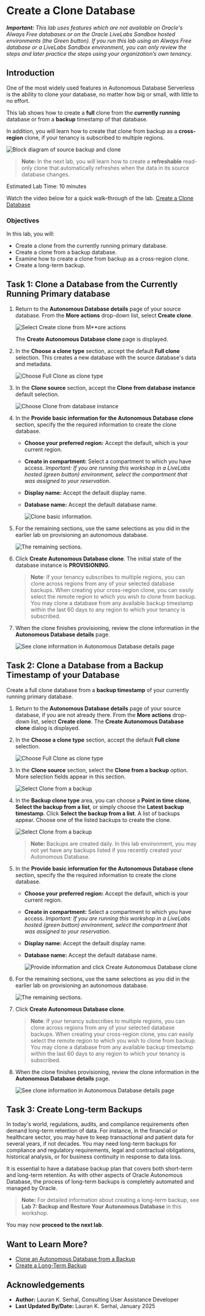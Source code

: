 ﻿# Create a Clone Database

_**Important:** This lab uses features which are not available on Oracle's Always Free databases or on the Oracle LiveLabs Sandbox hosted environments (the Green button). If you run this lab using an Always Free database or a LiveLabs Sandbox environment, you can only review the steps and later practice the steps using your organization’s own tenancy._

## Introduction

One of the most widely used features in Autonomous Database Serverless is the ability to clone your database, no matter how big or small, with little to no effort.

This lab shows how to create a **full** clone from the **currently running** database or from a **backup** timestamp of that database.

In addition, you will learn how to create that clone from backup as a **cross-region** clone, if your tenancy is subscribed to multiple regions.

  ![Block diagram of source backup and clone](images/intro-conceptual-diagram.png)

>**Note:** In the next lab, you will learn how to create a **refreshable** read-only clone that automatically refreshes when the data in its source database changes.

Estimated Lab Time: 10 minutes

Watch the video below for a quick walk-through of the lab.
[Create a Clone Database](videohub:1_ucxwam14)

### Objectives

In this lab, you will:

- Create a clone from the currently running primary database.
- Create a clone from a backup database.
- Examine how to create a clone from backup as a cross-region clone.
- Create a long-term backup.

## Task 1: Clone a Database from the Currently Running Primary database

1. Return to the **Autonomous Database details** page of your source database. From the **More actions** drop-down list, select **Create clone**.

    ![Select Create clone from M**ore actions](images/select-create-clone.png)

    The **Create Autonomous Database clone** page is displayed.

2. In the **Choose a clone type** section, accept the default **Full clone** selection. This creates a new database with the source database's data and metadata.

    ![Choose Full Clone as clone type](images/choose-full-clone.png)

3. In the **Clone source** section, accept the **Clone from database instance** default selection.

    ![Choose Clone from database instance](images/choose-clone-from-database-instance.png)

4. In the **Provide basic information for the Autonomous Database clone** section, specify the the required information to create the clone database.
    * **Choose your preferred region:** Accept the default, which is your current region.
    * **Create in compartment:** Select a compartment to which you have access. *Important: If you are running this workshop in a LiveLabs hosted (green button) environment, select the compartment that was assigned to your reservation*.
    * **Display name:** Accept the default display name.
    * **Database name:** Accept the default database name.

        ![Clone basic information.](images/choose-clone-basic-information.png)

5. For the remaining sections, use the same selections as you did in the earlier lab on provisioning an autonomous database.

    ![The remaining sections.](images/remaining-sections.png)

6. Click **Create Autonomous Database clone**. The initial state of the database instance is **PROVISIONING**.

    >**Note**: If your tenancy subscribes to multiple regions, you can clone across regions from any of your selected database backups. When creating your cross-region clone, you can easily select the remote region to which you wish to clone from backup. You may clone a database from any available backup timestamp within the last 60 days to any region to which your tenancy is subscribed.

7. When the clone finishes provisioning, review the clone information in the **Autonomous Database details** page.

    ![See clone information in Autonomous Database details page](images/see-clone-info-in-autonomous-details-page.png)

## Task 2: Clone a Database from a Backup Timestamp of your Database

Create a full clone database from a **backup timestamp** of your currently running primary database.

1. Return to the **Autonomous Database details** page of your source database, if you are not already there. From the **More actions** drop-down list, select **Create clone**. The **Create Autonomous Database clone** dialog is displayed.

2. In the **Choose a clone type** section, accept the default **Full clone** selection.

    ![Choose Full Clone as clone type](images/choose-full-clone.png)

3. In the **Clone source** section, select the **Clone from a backup** option. More selection fields appear in this section.

    ![Select Clone from a backup](images/select-clone-from-a-backup.png)

4. In the **Backup clone type** area, you can choose a **Point in time clone**, **Select the backup from a list**, or simply choose the **Latest backup timestamp**. Click **Select the backup from a list**. A list of backups appear. Choose one of the listed backups to create the clone.

   ![Select Clone from a backup](images/select-clone-from-backup.png)

    >**Note:** Backups are created daily. In this lab environment, you may not yet have any backups listed if you recently created your Autonomous Database.

5. In the **Provide basic information for the Autonomous Database clone** section, specify the the required information to create the clone database.
    * **Choose your preferred region:** Accept the default, which is your current region.
    * **Create in compartment:** Select a compartment to which you have access. *Important: If you are running this workshop in a LiveLabs hosted (green button) environment, select the compartment that was assigned to your reservation*.
    * **Display name:** Accept the default display name.
    * **Database name:** Accept the default database name.

        ![Provide information and click Create Autonomous Database clone](images/provide-information-to-create-clone-backup.png)

6. For the remaining sections, use the same selections as you did in the earlier lab on provisioning an autonomous database.

    ![The remaining sections.](images/remaining-sections.png)

7. Click **Create Autonomous Database clone**.

    >**Note**: If your tenancy subscribes to multiple regions, you can clone across regions from any of your selected database backups. When creating your cross-region clone, you can easily select the remote region to which you wish to clone from backup. You may clone a database from any available backup timestamp within the last 60 days to any region to which your tenancy is subscribed.

8. When the clone finishes provisioning, review the clone information in the **Autonomous Database details** page.

    ![See clone information in Autonomous Database details page](images/see-clone-information-in-details-page-2.png)

## Task 3: Create Long-term Backups

In today's world, regulations, audits, and compliance requirements often demand long-term retention of data. For instance, in the financial or healthcare sector, you may have to keep transactional and patient data for several years, if not decades. You may need long-term backups for compliance and regulatory requirements, legal and contractual obligations, historical analysis, or for business continuity in response to data loss.

It is essential to have a database backup plan that covers both short-term and long-term retention. As with other aspects of Oracle Autonomous Database, the process of long-term backups is completely automated and managed by Oracle.

> **Note:** For detailed information about creating a long-term backup, see **Lab 7: Backup and Restore Your Autonomous Database** in this workshop.

<!---

1. Scroll down the Autonomous Database details page for your database and select **Backups** under your database's **Resources** section. You will see the **Create long-term backup** button.

    ![Select Backups in the Resources section of Autonomous Database details page](images/select-backups.png)

2. The **Create long-term backup** dialog appears. Backups on Autonomous Database are completely automated. Provide the following information:
    - When you would like a long-term backup to be taken (Immediately, at a scheduled time in the future, or repeatedly at your preferred cadence)
    - How long you would like us to keep a long-term backup for you (that is, the backup retention period). While your existing automatic backups have a backup retention period of 60 days, long-term backups can be retained starting from 90 days all the way up to 10 years.

    You may also automate long-term backups at your own, personalized cadence by calling long-term backup CLI APIs in your scripts or via Terraform.

    ![Specify the long-term backup details](images/specify-long-term-backup-details.png)

    Click **Create**.

3. When you click Create, Oracle starts an asynchronous job to create a long-term backup for you in the background, so your database is not held up waiting for the backup to complete. You can track this long-term backup and other lifecycle management (LCM) operations triggered on your database by clicking the **Work Requests** tab.

    ![Click the Work requests tab](images/click-work-requests.png)

4. When your long-term backup is available, you will see it in your list of backups. Each long-term backup is a standalone backup that can be managed individually. You may edit the retention period of a long-term backup, delete it if you no longer need it, or clone from the backup when you need an instantiated database copy from that long-term backup.

    It is good practice to test your long-term backup after creating it by cloning from it, to ensure your backed up data is as required.

    ![Test your long-term backup by cloning it](images/test-long-term-backup-by-cloning-it.png)

5. From the Autonomous Database details page, you can view the details of any scheduled long-term backups and you can edit a long-term backup schedule. Note that the  console also presents the size of backups you are paying for - While 60 day automatic backups are included with OCPU-based databases, long-term backups will be billed additionally at your database storage rate.

    ![View scheduled long-term backups on the Autonomous Database details page](images/view-scheduled-long-term-backups.png)

-->

You may now **proceed to the next lab**.

## Want to Learn More?

* [Clone an Autonomous Database from a Backup](https://docs.oracle.com/en/cloud/paas/autonomous-database/adbsa/autonomous-clone-backup.html#GUID-20D2D970-0CB4-472F-BF89-1EE769BFB5E8)
* [Create a Long-Term Backup](https://docs.oracle.com/en/cloud/paas/autonomous-database/adbsa/backup-long-term.html)

## Acknowledgements

- **Author:** Lauran K. Serhal, Consulting User Assistance Developer
- **Last Updated By/Date:** Lauran K. Serhal, January 2025
